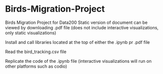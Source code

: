 # Birds-Migration-Project
Birds Migration Project for Data200
Static version of document can be viewed by downloading .pdf file (does not include interactive visualizations, only static visualizations)

Install and call libraries located at the top of either the .ipynb pr .pdf file

Read the bird_tracking.csv file 

Replicate the code of the .ipynb file (interactive visualizations will run on other platforms such as codio)
